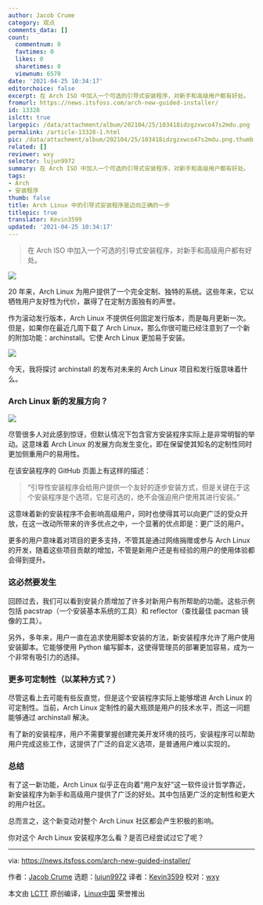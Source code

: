```yaml
---
author: Jacob Crume
category: 观点
comments_data: []
count:
  commentnum: 0
  favtimes: 0
  likes: 0
  sharetimes: 0
  viewnum: 6570
date: '2021-04-25 10:34:17'
editorchoice: false
excerpt: 在 Arch ISO 中加入一个可选的引导式安装程序，对新手和高级用户都有好处。
fromurl: https://news.itsfoss.com/arch-new-guided-installer/
id: 13328
islctt: true
largepic: /data/attachment/album/202104/25/103418idzgzxwco47s2mdu.png
permalink: /article-13328-1.html
pic: /data/attachment/album/202104/25/103418idzgzxwco47s2mdu.png.thumb.jpg
related: []
reviewer: wxy
selector: lujun9972
summary: 在 Arch ISO 中加入一个可选的引导式安装程序，对新手和高级用户都有好处。
tags:
- Arch
- 安装程序
thumb: false
title: Arch Linux 中的引导式安装程序是迈向正确的一步
titlepic: true
translator: Kevin3599
updated: '2021-04-25 10:34:17'
---
```



> 
> 在 Arch ISO 中加入一个可选的引导式安装程序，对新手和高级用户都有好处。
> 
> 
> 


![](/data/attachment/album/202104/25/103418idzgzxwco47s2mdu.png)


20 年来，Arch Linux 为用户提供了一个完全定制、独特的系统。这些年来，它以牺牲用户友好性为代价，赢得了在定制方面独有的声誉。


作为滚动发行版本，Arch Linux 不提供任何固定发行版本，而是每月更新一次。但是，如果你在最近几周下载了 Arch Linux，那么你很可能已经注意到了一个新的附加功能：archinstall。它使 Arch Linux 更加易于安装。


![](/data/attachment/album/202104/25/103419l8to8ybzl6oot68t.png)


今天，我将探讨 archinstall 的发布对未来的 Arch Linux 项目和发行版意味着什么。


### Arch Linux 新的发展方向？


![](/data/attachment/album/202104/25/103420xpjlpo7tvvl8vr7o.png)


尽管很多人对此感到惊讶，但默认情况下包含官方安装程序实际上是非常明智的举动。这意味着 Arch Linux 的发展方向发生变化，即在保留使其知名的定制性同时更加侧重用户的易用性。


在该安装程序的 GitHub 页面上有这样的描述：



> 
> “引导性安装程序会给用户提供一个友好的逐步安装方式，但是关键在于这个安装程序是个选项，它是可选的，绝不会强迫用户使用其进行安装。”
> 
> 
> 


这意味着新的安装程序不会影响高级用户，同时也使得其可以向更广泛的受众开放，在这一改动所带来的许多优点之中，一个显著的优点即是：更广泛的用户。


更多的用户意味着对项目的更多支持，不管其是通过网络捐赠或参与 Arch Linux 的开发，随着这些项目贡献的增加，不管是新用户还是有经验的用户的使用体验都会得到提升。


### 这必然要发生


回顾过去，我们可以看到安装介质增加了许多对新用户有所帮助的功能。这些示例包括 pacstrap（一个安装基本系统的工具）和 reflector（查找最佳 pacman 镜像的工具）。


另外，多年来，用户一直在追求使用脚本安装的方法，新安装程序允许了用户使用安装脚本。它能够使用 Python 编写脚本，这使得管理员的部署更加容易，成为一个非常有吸引力的选择。


### 更多可定制性（以某种方式？）


尽管这看上去可能有些反直觉，但是这个安装程序实际上能够增进 Arch Linux 的可定制性。当前，Arch Linux 定制性的最大瓶颈是用户的技术水平，而这一问题能够通过 archinstall 解决。


有了新的安装程序，用户不需要掌握创建完美开发环境的技巧，安装程序可以帮助用户完成这些工作，这提供了广泛的自定义选项，是普通用户难以实现的。


### 总结


有了这一新功能，Arch Linux 似乎正在向着“用户友好”这一软件设计哲学靠近，新安装程序为新手和高级用户提供了广泛的好处。其中包括更广泛的定制性和更大的用户社区。


总而言之，这个新变动对整个 Arch Linux 社区都会产生积极的影响。


你对这个 Arch Linux 安装程序怎么看？是否已经尝试过它了呢？




---


via: <https://news.itsfoss.com/arch-new-guided-installer/>


作者：[Jacob Crume](https://news.itsfoss.com/author/jacob/) 选题：[lujun9972](https://github.com/lujun9972) 译者：[Kevin3599](https://github.com/Kevin3599) 校对：[wxy](https://github.com/wxy)


本文由 [LCTT](https://github.com/LCTT/TranslateProject) 原创编译，[Linux中国](https://linux.cn/) 荣誉推出